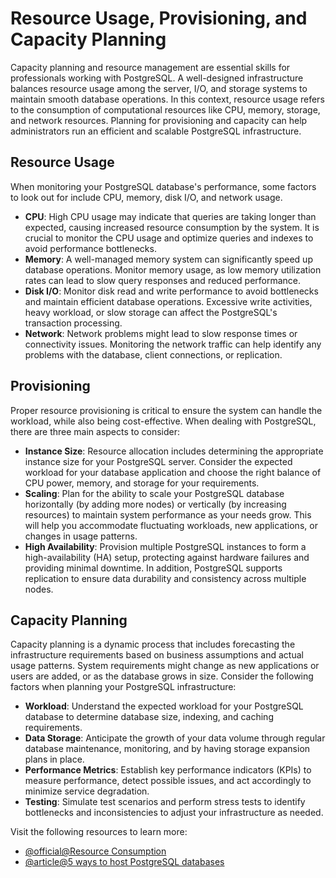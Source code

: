 # Resource Usage, Provisioning, and Capacity Planning

Capacity planning and resource management are essential skills for professionals working with PostgreSQL. A well-designed infrastructure balances resource usage among the server, I/O, and storage systems to maintain smooth database operations. In this context, resource usage refers to the consumption of computational resources like CPU, memory, storage, and network resources. Planning for provisioning and capacity can help administrators run an efficient and scalable PostgreSQL infrastructure.

## Resource Usage

When monitoring your PostgreSQL database's performance, some factors to look out for include CPU, memory, disk I/O, and network usage.

- **CPU**: High CPU usage may indicate that queries are taking longer than expected, causing increased resource consumption by the system. It is crucial to monitor the CPU usage and optimize queries and indexes to avoid performance bottlenecks.
- **Memory**: A well-managed memory system can significantly speed up database operations. Monitor memory usage, as low memory utilization rates can lead to slow query responses and reduced performance.
- **Disk I/O**: Monitor disk read and write performance to avoid bottlenecks and maintain efficient database operations. Excessive write activities, heavy workload, or slow storage can affect the PostgreSQL's transaction processing.
- **Network**: Network problems might lead to slow response times or connectivity issues. Monitoring the network traffic can help identify any problems with the database, client connections, or replication.

## Provisioning

Proper resource provisioning is critical to ensure the system can handle the workload, while also being cost-effective. When dealing with PostgreSQL, there are three main aspects to consider:

- **Instance Size**: Resource allocation includes determining the appropriate instance size for your PostgreSQL server. Consider the expected workload for your database application and choose the right balance of CPU power, memory, and storage for your requirements.
- **Scaling**: Plan for the ability to scale your PostgreSQL database horizontally (by adding more nodes) or vertically (by increasing resources) to maintain system performance as your needs grow. This will help you accommodate fluctuating workloads, new applications, or changes in usage patterns.
- **High Availability**: Provision multiple PostgreSQL instances to form a high-availability (HA) setup, protecting against hardware failures and providing minimal downtime. In addition, PostgreSQL supports replication to ensure data durability and consistency across multiple nodes.

## Capacity Planning

Capacity planning is a dynamic process that includes forecasting the infrastructure requirements based on business assumptions and actual usage patterns. System requirements might change as new applications or users are added, or as the database grows in size. Consider the following factors when planning your PostgreSQL infrastructure:

- **Workload**: Understand the expected workload for your PostgreSQL database to determine database size, indexing, and caching requirements.
- **Data Storage**: Anticipate the growth of your data volume through regular database maintenance, monitoring, and by having storage expansion plans in place.
- **Performance Metrics**: Establish key performance indicators (KPIs) to measure performance, detect possible issues, and act accordingly to minimize service degradation.
- **Testing**: Simulate test scenarios and perform stress tests to identify bottlenecks and inconsistencies to adjust your infrastructure as needed.

Visit the following resources to learn more:

- [@official@Resource Consumption](https://www.postgresql.org/docs/current/runtime-config-resource.html)
- [@article@5 ways to host PostgreSQL databases](https://www.prisma.io/dataguide/postgresql/5-ways-to-host-postgresql)
